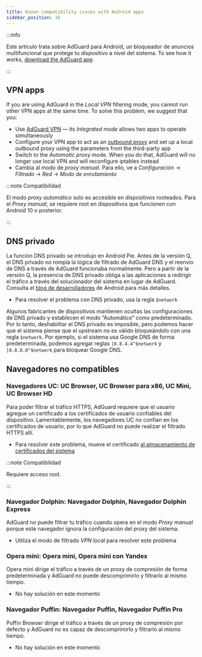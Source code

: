 ```yaml
---
title: Known compatibility issues with Android apps
sidebar_position: 16
---
```


:::info

Este artículo trata sobre AdGuard para Android, un bloqueador de anuncios multifuncional que protege tu dispositivo a nivel del sistema. To see how it works, [download the AdGuard app](https://agrd.io/download-kb-adblock)

:::

## VPN apps

If you are using AdGuard in the *Local VPN* filtering mode, you cannot run other VPN apps at the same time. To solve this problem, we suggest that you:

- Use [AdGuard VPN](https://adguard-vpn.com/welcome.html) — its *Integrated mode* allows two apps to operate simultaneously
- Configure your VPN app to act as an [outbound proxy](../solving-problems/outbound-proxy.md) and set up a local outbound proxy using the parameters from the third-party app
- Switch to the *Automatic proxy* mode. When you do that, AdGuard will no longer use local VPN and will reconfigure iptables instead
- Cambia al modo de *proxy manual*. Para ello, ve a *Configuración* → *Filtrado* → *Red* → *Modo de enrutamiento*

:::note Compatibilidad

El modo *proxy automático* solo es accesible en dispositivos rooteados. Para el *Proxy manual*, se requiere root en dispositivos que funcionen con Android 10 o posterior.

:::

## DNS privado

La función DNS privado se introdujo en Android Pie. Antes de la versión Q, el DNS privado no rompía la lógica de filtrado de AdGuard DNS y el reenvío de DNS a través de AdGuard funcionaba normalmente. Pero a partir de la versión Q, la presencia de DNS privado obliga a las aplicaciones a redirigir el tráfico a través del solucionador del sistema en lugar de AdGuard. Consulta el [blog de desarrolladores](https://android-developers.googleblog.com/2018/04/dns-over-tls-support-in-android-p.html) de Android para más detalles.

- Para resolver el problema con DNS privado, usa la regla `$network`

Algunos fabricantes de dispositivos mantienen ocultas las configuraciones de DNS privado y establecen el modo “Automático” como predeterminado. Por lo tanto, deshabilitar el DNS privado es imposible, pero podemos hacer que el sistema piense que el upstream no es válido bloqueándolo con una regla `$network`. Por ejemplo, si el sistema usa Google DNS de forma predeterminada, podemos agregar reglas `|8.8.4.4^$network` y `|8.8.8.8^$network` para bloquear Google DNS.

## Navegadores no compatibles

### Navegadores UC: UC Browser, UC Browser para x86, UC Mini, UC Browser HD

Para poder filtrar el tráfico HTTPS, AdGuard requiere que el usuario agregue un certificado a los certificados de usuario confiables del dispositivo. Lamentablemente, los navegadores UC no confían en los certificados de usuario, por lo que AdGuard no puede realizar el filtrado HTTPS allí.

- Para resolver este problema, mueve el certificado [al almacenamiento de certificados del sistema](../solving-problems/https-certificate-for-rooted.md/)

:::note Compatibilidad

Requiere acceso root.

:::

### Navegador Dolphin: Navegador Dolphin, Navegador Dolphin Express

AdGuard no puede filtrar tu tráfico cuando opera en el modo *Proxy manual* porque este navegador ignora la configuración del proxy del sistema.

- Utiliza el modo de filtrado *VPN local* para resolver este problema

### Opera mini: Opera mini, Opera mini con Yandex

Opera mini dirige el tráfico a través de un proxy de compresión de forma predeterminada y AdGuard no puede descomprimirlo y filtrarlo al mismo tiempo.

- No hay solución en este momento

### Navegador Puffin: Navegador Puffin, Navegador Puffin Pro

Puffin Browser dirige el tráfico a través de un proxy de compresión por defecto y AdGuard no es capaz de descomprimirlo y filtrarlo al mismo tiempo.

- No hay solución en este momento
